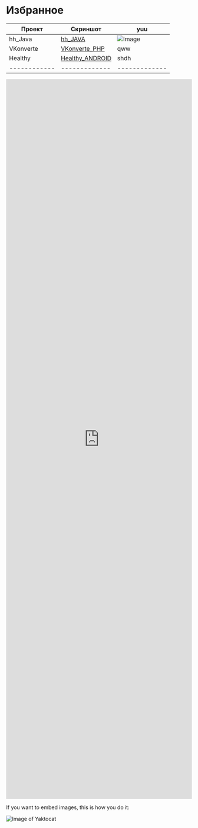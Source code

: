 # Избранное

Проект | Скриншот | yuu
------------ | ------------- | -------------
hh_Java | <a href="https://mobiskif.github.io/hh_JAVA/" target="t1">hh_JAVA</a> | ![Image](https://raw.githubusercontent.com/mobiskif/hh_JAVA/master/res/hh.png) 
VKonverte | <a href="https://mobiskif.github.io/VKonverte_PHP/" target="t1">VKonverte_PHP</a> | qww
Healthy | <a href="https://mobiskif.github.io/Healthy_ANDROID/" target="t1">Healthy_ANDROID</a> | shdh
------------ | ------------- | -------------

<p><iframe src="https://mobiskif.github.io/hh_JAVA/" width="100%" height="50%" frameborder="0"></iframe></p>
If you want to embed images, this is how you do it:

![Image of Yaktocat](https://raw.githubusercontent.com/mobiskif/hh_JAVA/master/res/hh.png)
